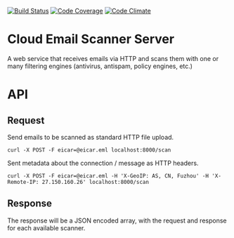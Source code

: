 [![Build Status][ci-img]][ci-url]
[![Code Coverage][cov-img]][cov-url]
[![Code Climate][clim-img]][clim-url]

# Cloud Email Scanner Server

A web service that receives emails via HTTP and scans them with one or many filtering engines (antivirus, antispam, policy engines, etc.)

# API

## Request

Send emails to be scanned as standard HTTP file upload.

`curl -X POST -F eicar=@eicar.eml localhost:8000/scan`

Sent metadata about the connection / message as HTTP headers.

`curl -X POST -F eicar=@eicar.eml -H 'X-GeoIP: AS, CN, Fuzhou' -H 'X-Remote-IP: 27.150.160.26' localhost:8000/scan`

## Response

The response will be a JSON encoded array, with the request and response for
each available scanner. 


[ci-img]: https://travis-ci.org/cloud-ess/ess.svg
[ci-url]: https://travis-ci.org/cloud-ess/ess
[cov-img]: https://codecov.io/github/cloud-ess/ess/coverage.svg
[cov-url]: https://codecov.io/github/cloud-ess/ess
[clim-img]: https://codeclimate.com/github/cloud-ess/ess/badges/gpa.svg
[clim-url]: https://codeclimate.com/github/cloud-ess/ess
